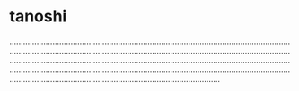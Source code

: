# tanoshi
.............................................................................................................................................................................................................................................................................................................................................................................................................................................................................................................................................................................................................